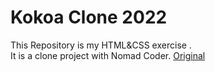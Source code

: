 # Kokoa Clone 2022

This Repository is my HTML&CSS exercise .   
It is a clone project with Nomad Coder. [Original](https://github.com/nomadcoders/kokoa-clone-2020)
